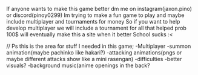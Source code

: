 If anyone wants to make this game better dm me on instagram(jaxon.pino) or discord(pinoy0299) 
Im trying to make a fun game to play and maybe include multiplayer and tournaments for money
So if you want to help develop multiplayer we will include a tournament for all that helped prob 100$
will eventually make this a site when it better
School sucks :<


// Ps this is the area for stuff I needed in this game;
-Multiplayer
-summon animation(maybe pachinko like hakari?)
-attacking animations(pngs or maybe different attacks show like a mini rasengan)
-difficulties
-better visuals?
-background music(anime openings in the back?
